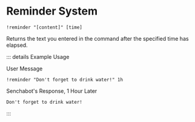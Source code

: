 # Reminder System <Badge type="info" text="planned" />

```
!reminder "[content]" [time]
```

Returns the text you entered in the command after the specified time has elapsed.

::: details Example Usage

User Message

```
!reminder "Don't forget to drink water!" 1h
```

Senchabot's Response, 1 Hour Later

```
Don't forget to drink water!
```

:::
